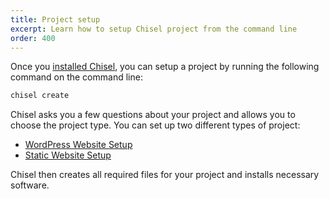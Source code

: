 ```yaml
---
title: Project setup
excerpt: Learn how to setup Chisel project from the command line
order: 400
---
```


Once you [installed Chisel](/docs/installation), you can setup a project by running the following command on the command line:

```bash
chisel create
```

Chisel asks you a few questions about your project and allows you to choose the project type. You can set up two different types of project:

- [WordPress Website Setup](/docs/setup/wordpress)
- [Static Website Setup](/docs/setup/static)

Chisel then creates all required files for your project and installs necessary software.
